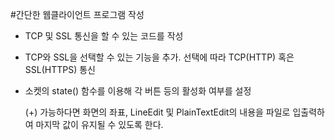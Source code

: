 #간단한 웹클라이언트 프로그램 작성

  - TCP 및 SSL 통신을 할 수 있는 코드를 작성
  - TCP와 SSL을 선택할 수 있는 기능을 추가. 선택에 따라 TCP(HTTP) 혹은 SSL(HTTPS) 통신
  - 소켓의 state() 함수를 이용해 각 버튼 등의 활성화 여부를 설정
  
    (+) 가능하다면 화면의 좌표, LineEdit 및 PlainTextEdit의 내용을 파일로 입출력하여 마지막 값이 유지될 수 있도록 한다.
